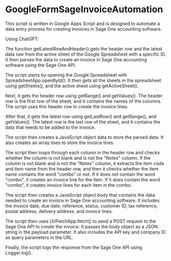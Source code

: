 # GoogleFormSageInvoiceAutomation
This script is written in Google Apps Script and is designed to automate a data entry process for creating invoices in Sage One accounting software.

Using ChatGPT:

The function getLatestRowAndHeader() gets the header row and the latest data row from the active sheet of the Google Spreadsheet with a specific ID. It then parses the data to create an invoice in Sage One accounting software using the Sage One API.

The script starts by opening the Google Spreadsheet with SpreadsheetApp.openById(). It then gets all the sheets in the spreadsheet using getSheets(), and the active sheet using getActiveSheet().

Next, it gets the header row using getRange() and getValues(). The header row is the first row of the sheet, and it contains the names of the columns. The script uses this header row to create the invoice lines.

After that, it gets the latest row using getLastRow() and getRange(), and getValues(). The latest row is the last row of the sheet, and it contains the data that needs to be added to the invoice.

The script then creates a JavaScript object data to store the parsed data. It also creates an array lines to store the invoice lines.

The script then loops through each column in the header row and checks whether the column is not blank and is not the "Notes" column. If the column is not blank and is not the "Notes" column, it extracts the item code and item name from the header row, and then it checks whether the item name contains the word "combo" or not. If it does not contain the word "combo", it creates an invoice line for the item. If it does contain the word "combo", it creates invoice lines for each item in the combo.

The script then creates a JavaScript object body that contains the data needed to create an invoice in Sage One accounting software. It includes the invoice date, due date, reference, status, customer ID, tax reference, postal address, delivery address, and invoice lines.

The script then uses UrlFetchApp.fetch() to send a POST request to the Sage One API to create the invoice. It passes the body object as a JSON string in the payload parameter. It also includes the API key and company ID as query parameters in the URL.

Finally, the script logs the response from the Sage One API using Logger.log().
